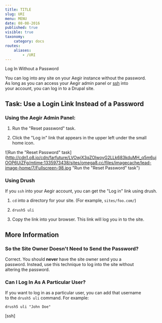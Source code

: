 ```yaml
---
title: TITLE
slug: URI
menu: MENU
date: 08-08-2016
published: true
visible: true
taxonomy:
    category: docs
routes:
    aliases:
        - /URI
---
```

Log In Without a Password

You can log into any site on your Aegir instance without the password.\
As long as you can access your Aegir admin panel or [ssh](ssh) into\
your account, you can log in to a Drupal site.

Task: Use a Login Link Instead of a Password
--------------------------------------------

### Using the Aegir Admin Panel:

1.  Run the "Reset password" task.

1.  Click the "Log in" link that appears in the upper left under the
    small home icon.

![Run the "Reset Password" task](http://cdn1.o8.io/cdn/farfuture/LVOwjX3qZOlwoyG2LLk683kduMH_q5m6ujOOP6UiZFg/mtime:1335973438/sites/omega8.cc/files/imagecache/lead-image-home/7/Fullscreen-98.jpg "Run the "Reset Password" task")

### Using Drush

If you `ssh` into your Aegir account, you can get the "Log in" link
using drush.

1.  `cd` into a directory for your site. (For example, `sites/foo.com/`)

1.  `drush5 uli`

1.  Copy the link into your browser. This link will log you in to
    the site.

More Information
----------------

### So the Site Owner Doesn't Need to Send the Password?

Correct. You should **never** have the site owner send you a\
password. Instead, use this technique to log into the site without\
altering the password.

### Can I Log In As A Particular User?

If you want to log in as a particular user, you can add that username\
to the `drush5 uli` command. For example:

`drush5 uli "John Doe"`

\[ssh\]
